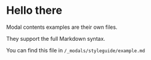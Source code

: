 # Hello there

Modal contents examples are their own files.

They support the full Markdown syntax.

You can find this file in `/_modals/styleguide/example.md`
